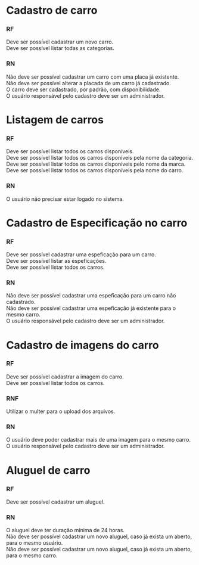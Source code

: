# Cadastro de carro

### **RF**
Deve ser possível cadastrar um novo carro.<br />
Deve ser possível listar todas as categorias.

### **RN**
Não deve ser possível cadastrar um carro com uma placa já existente.<br/>
Não deve ser possível alterar a placada de um carro já cadastrado.<br/>
O carro deve ser cadastrado, por padrão, com disponibilidade. <br/>
O usuário responsável pelo cadastro deve ser um administrador. <br/>

# Listagem de carros

### **RF**
Deve ser possível listar todos os carros disponíveis. <br/>
Deve ser possível listar todos os carros disponíveis pela nome da categoria. <br/>
Deve ser possível listar todos os carros disponíveis pelo nome da marca. <br/>
Deve ser possível listar todos os carros disponíveis pela nome do carro. <br/>

### **RN**
O usuário não precisar estar logado no sistema.

# Cadastro de Especificação no carro

### **RF**
Deve ser possível cadastrar uma espeficação para um carro.<br/>
Deve ser possível listar as espeficações. <br/>
Deve ser possível listar todos os carros. <br />

### **RN**
Não deve ser possível cadastrar uma espeficação para um carro não cadastrado. <br/>
Não deve ser possível cadastrar uma espeficação já existente para o mesmo carro. <br/>
O usuário responsável pelo cadastro deve ser um administrador. <br/>

# Cadastro de imagens do carro

### **RF**
Deve ser possível cadastrar a imagem do carro.<br/>
Deve ser possível listar todos os carros. <br />

### **RNF**
Utilizar o multer para o upload dos arquivos.

### **RN**
O usuário deve poder cadastrar mais de uma imagem para o mesmo carro.<br/>
O usuário responsável pelo cadastro deve ser um administrador. <br/>

# Aluguel de carro

### **RF**
Deve ser possível cadastrar um aluguel. <br/>

### **RN**
O aluguel deve ter duração mínima de 24 horas. <br/>
Não deve ser possível cadastrar um novo aluguel, caso já exista um aberto, para o mesmo usuário. <br />
Não deve ser possível cadastrar um novo aluguel, caso já exista um aberto, para o mesmo carro. <br />

